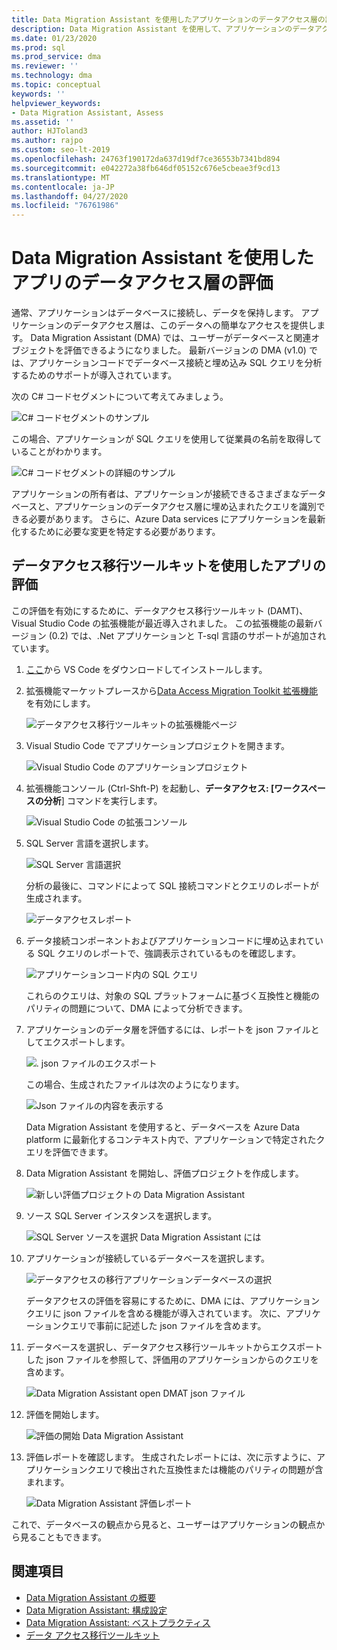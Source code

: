 ```yaml
---
title: Data Migration Assistant を使用したアプリケーションのデータアクセス層の評価
description: Data Migration Assistant を使用して、アプリケーションのデータアクセス層を評価する方法について説明します。
ms.date: 01/23/2020
ms.prod: sql
ms.prod_service: dma
ms.reviewer: ''
ms.technology: dma
ms.topic: conceptual
keywords: ''
helpviewer_keywords:
- Data Migration Assistant, Assess
ms.assetid: ''
author: HJToland3
ms.author: rajpo
ms.custom: seo-lt-2019
ms.openlocfilehash: 24763f190172da637d19df7ce36553b7341bd894
ms.sourcegitcommit: e042272a38fb646df05152c676e5cbeae3f9cd13
ms.translationtype: MT
ms.contentlocale: ja-JP
ms.lasthandoff: 04/27/2020
ms.locfileid: "76761986"
---
```

# <a name="assess-an-apps-data-access-layer-with-data-migration-assistant"></a>Data Migration Assistant を使用したアプリのデータアクセス層の評価

通常、アプリケーションはデータベースに接続し、データを保持します。 アプリケーションのデータアクセス層は、このデータへの簡単なアクセスを提供します。 Data Migration Assistant (DMA) では、ユーザーがデータベースと関連オブジェクトを評価できるようになりました。 最新バージョンの DMA (v1.0) では、アプリケーションコードでデータベース接続と埋め込み SQL クエリを分析するためのサポートが導入されています。

次の C# コードセグメントについて考えてみましょう。

![C# コードセグメントのサンプル](../dma/media/dma-assess-app-data-layer/dma-sample-c-sharp-code-segment.png)

この場合、アプリケーションが SQL クエリを使用して従業員の名前を取得していることがわかります。

![C# コードセグメントの詳細のサンプル](../dma/media/dma-assess-app-data-layer/dma-sample-c-sharp-code-detail.png)

アプリケーションの所有者は、アプリケーションが接続できるさまざまなデータベースと、アプリケーションのデータアクセス層に埋め込まれたクエリを識別できる必要があります。 さらに、Azure Data services にアプリケーションを最新化するために必要な変更を特定する必要があります。

## <a name="assess-an-app-with-data-access-migration-toolkit"></a>データアクセス移行ツールキットを使用したアプリの評価

この評価を有効にするために、データアクセス移行ツールキット (DAMT)、Visual Studio Code の拡張機能が最近導入されました。 この拡張機能の最新バージョン (0.2) では、.Net アプリケーションと T-sql 言語のサポートが追加されています。

1. [ここ](https://code.visualstudio.com/download)から VS Code をダウンロードしてインストールします。
2. 拡張機能マーケットプレースから[Data Access Migration Toolkit 拡張機能](https://marketplace.visualstudio.com/items?itemName=ms-databasemigration.data-access-migration-toolkit)を有効にします。

   ![データアクセス移行ツールキットの拡張機能ページ](../dma/media/dma-assess-app-data-layer/dma-damt-extension-page.png)

3. Visual Studio Code でアプリケーションプロジェクトを開きます。

   ![Visual Studio Code のアプリケーションプロジェクト](../dma/media/dma-assess-app-data-layer/dma-app-project-in-vscode.png)

4. 拡張機能コンソール (Ctrl-Shft-P) を起動し、**データアクセス: [ワークスペースの分析**] コマンドを実行します。

   ![Visual Studio Code の拡張コンソール](../dma/media/dma-assess-app-data-layer/dma-vscode-extension-console.png)

5. SQL Server 言語を選択します。

   ![SQL Server 言語選択](../dma/media/dma-assess-app-data-layer/dma-sql-server-dialect.png)

   分析の最後に、コマンドによって SQL 接続コマンドとクエリのレポートが生成されます。

   ![データアクセスレポート](../dma/media/dma-assess-app-data-layer/dma-data-access-report.png)

6. データ接続コンポーネントおよびアプリケーションコードに埋め込まれている SQL クエリのレポートで、強調表示されているものを確認します。

   ![アプリケーションコード内の SQL クエリ](../dma/media/dma-assess-app-data-layer/dma-sql-queries-in-app-code.png)

   これらのクエリは、対象の SQL プラットフォームに基づく互換性と機能のパリティの問題について、DMA によって分析できます。

7. アプリケーションのデータ層を評価するには、レポートを json ファイルとしてエクスポートします。

   ![. json ファイルのエクスポート](../dma/media/dma-assess-app-data-layer/dma-json-file-export.png)

   この場合、生成されたファイルは次のようになります。

   ![Json ファイルの内容を表示する](../dma/media/dma-assess-app-data-layer/dma-json-file-contents.png)

   Data Migration Assistant を使用すると、データベースを Azure Data platform に最新化するコンテキスト内で、アプリケーションで特定されたクエリを評価できます。

8. Data Migration Assistant を開始し、評価プロジェクトを作成します。

   ![新しい評価プロジェクトの Data Migration Assistant](../dma/media/dma-assess-app-data-layer/dma-new-assessment-project.png)

9. ソース SQL Server インスタンスを選択します。

   ![SQL Server ソースを選択 Data Migration Assistant には](../dma/media/dma-assess-app-data-layer/dma-select-sql-source.png)

10. アプリケーションが接続しているデータベースを選択します。

    ![データアクセスの移行アプリケーションデータベースの選択](../dma/media/dma-assess-app-data-layer/dma-select-app-database.png)

    データアクセスの評価を容易にするために、DMA には、アプリケーションクエリに json ファイルを含める機能が導入されています。 次に、アプリケーションクエリで事前に記述した json ファイルを含めます。

11. データベースを選択し、データアクセス移行ツールキットからエクスポートした json ファイルを参照して、評価用のアプリケーションからのクエリを含めます。

    ![Data Migration Assistant open DMAT json ファイル](../dma/media/dma-assess-app-data-layer/dma-open-damt-json-file.png)

12. 評価を開始します。

    ![評価の開始 Data Migration Assistant](../dma/media/dma-assess-app-data-layer/dma-start-assessment.png)

13. 評価レポートを確認します。 生成されたレポートには、次に示すように、アプリケーションクエリで検出された互換性または機能のパリティの問題が含まれます。

    ![Data Migration Assistant 評価レポート](../dma/media/dma-assess-app-data-layer/dma-assessment-report.png)

これで、データベースの観点から見ると、ユーザーはアプリケーションの観点から見ることもできます。

## <a name="see-also"></a>関連項目

* [Data Migration Assistant の概要](../dma/dma-overview.md)
* [Data Migration Assistant: 構成設定](../dma/dma-configurationsettings.md)
* [Data Migration Assistant: ベストプラクティス](../dma/dma-bestpractices.md)
* [データ アクセス移行ツールキット](https://marketplace.visualstudio.com/items?itemName=ms-databasemigration.data-access-migration-toolkit)